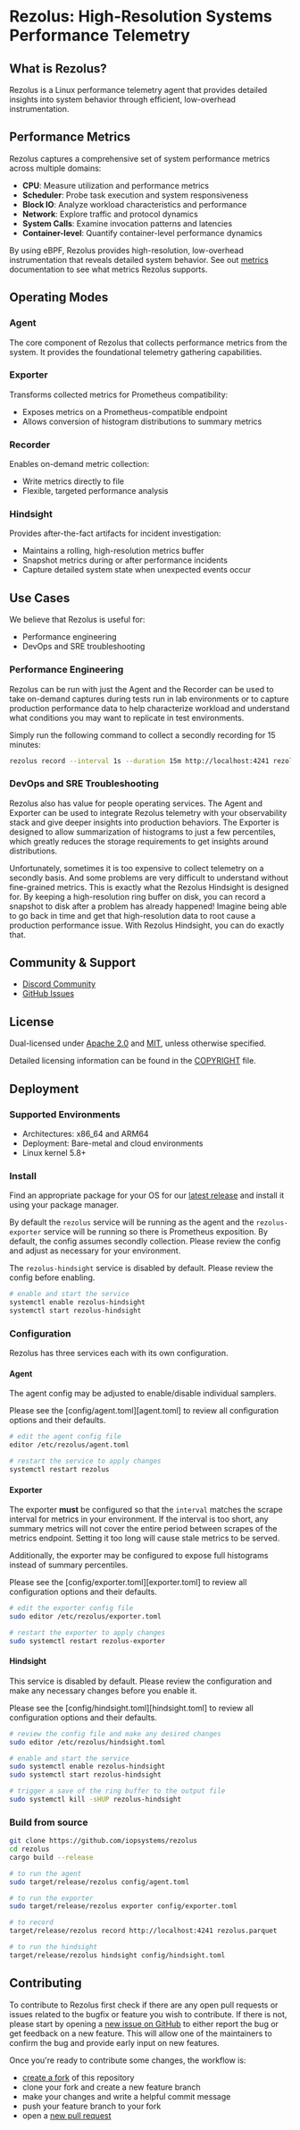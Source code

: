 # Rezolus: High-Resolution Systems Performance Telemetry

## What is Rezolus?

Rezolus is a Linux performance telemetry agent that provides detailed insights
into system behavior through efficient, low-overhead instrumentation.

## Performance Metrics

Rezolus captures a comprehensive set of system performance metrics across
multiple domains:

- **CPU**: Measure utilization and performance metrics
- **Scheduler**: Probe task execution and system responsiveness
- **Block IO**: Analyze workload characteristics and performance
- **Network**: Explore traffic and protocol dynamics
- **System Calls**: Examine invocation patterns and latencies
- **Container-level**: Quantify container-level performance dynamics

By using eBPF, Rezolus provides high-resolution, low-overhead instrumentation
that reveals detailed system behavior. See out [metrics][metrics] documentation
to see what metrics Rezolus supports.

## Operating Modes

### Agent
The core component of Rezolus that collects performance metrics from the system.
It provides the foundational telemetry gathering capabilities.

### Exporter
Transforms collected metrics for Prometheus compatibility:
- Exposes metrics on a Prometheus-compatible endpoint
- Allows conversion of histogram distributions to summary metrics

### Recorder
Enables on-demand metric collection:
- Write metrics directly to file
- Flexible, targeted performance analysis

### Hindsight
Provides after-the-fact artifacts for incident investigation:
- Maintains a rolling, high-resolution metrics buffer
- Snapshot metrics during or after performance incidents
- Capture detailed system state when unexpected events occur

## Use Cases
We believe that Rezolus is useful for:
- Performance engineering
- DevOps and SRE troubleshooting

### Performance Engineering
Rezolus can be run with just the Agent and the Recorder can be used to take
on-demand captures during tests run in lab environments or to capture production
performance data to help characterize workload and understand what conditions
you may want to replicate in test environments.

Simply run the following command to collect a secondly recording for 15 minutes:
```bash
rezolus record --interval 1s --duration 15m http://localhost:4241 rezolus.parquet
```

### DevOps and SRE Troubleshooting
Rezolus also has value for people operating services. The Agent and Exporter can
be used to integrate Rezolus telemetry with your observability stack and give
deeper insights into production behaviors. The Exporter is designed to allow
summarization of histograms to just a few percentiles, which greatly reduces the
storage requirements to get insights around distributions.

Unfortunately, sometimes it is too expensive to collect telemetry on a secondly
basis. And some problems are very difficult to understand without fine-grained
metrics. This is exactly what the Rezolus Hindsight is designed for. By keeping
a high-resolution ring buffer on disk, you can record a snapshot to disk after a
problem has already happened! Imagine being able to go back in time and get that
high-resolution data to root cause a production performance issue. With Rezolus
Hindsight, you can do exactly that.

## Community & Support
- [Discord Community][discord]
- [GitHub Issues][new issue]

## License
Dual-licensed under [Apache 2.0][license apache] and [MIT][license mit], unless
otherwise specified.

Detailed licensing information can be found in the [COPYRIGHT][copyright] file.

## Deployment

### Supported Environments
- Architectures: x86_64 and ARM64
- Deployment: Bare-metal and cloud environments
- Linux kernel 5.8+

### Install
Find an appropriate package for your OS for our [latest release][latest release]
and install it using your package manager.

By default the `rezolus` service will be running as the agent and the
`rezolus-exporter` service will be running so there is Prometheus exposition. By
default, the config assumes secondly collection. Please review the config and
adjust as necessary for your environment.

The `rezolus-hindsight` service is disabled by default. Please review the config
before enabling.

```bash
# enable and start the service
systemctl enable rezolus-hindsight
systemctl start rezolus-hindsight
```

### Configuration
Rezolus has three services each with its own configuration.

#### Agent
The agent config may be adjusted to enable/disable individual samplers.

Please see the [config/agent.toml][agent.toml] to review all configuration
options and their defaults.

```bash
# edit the agent config file
editor /etc/rezolus/agent.toml

# restart the service to apply changes
systemctl restart rezolus
```

#### Exporter
The exporter **must** be configured so that the `interval` matches the scrape
interval for metrics in your environment. If the interval is too short, any
summary metrics will not cover the entire period between scrapes of the metrics
endpoint. Setting it too long will cause stale metrics to be served.

Additionally, the exporter may be configured to expose full histograms instead
of summary percentiles.

Please see the [config/exporter.toml][exporter.toml] to review all configuration
options and their defaults.

```bash
# edit the exporter config file
sudo editor /etc/rezolus/exporter.toml

# restart the exporter to apply changes
sudo systemctl restart rezolus-exporter
```

#### Hindsight
This service is disabled by default. Please review the configuration and make
any necessary changes before you enable it.

Please see the [config/hindsight.toml][hindsight.toml] to review all
configuration options and their defaults.

```bash
# review the config file and make any desired changes
sudo editor /etc/rezolus/hindsight.toml

# enable and start the service
sudo systemctl enable rezolus-hindsight
sudo systemctl start rezolus-hindsight

# trigger a save of the ring buffer to the output file
sudo systemctl kill -sHUP rezolus-hindsight
```

### Build from source
```bash
git clone https://github.com/iopsystems/rezolus
cd rezolus
cargo build --release

# to run the agent
sudo target/release/rezolus config/agent.toml

# to run the exporter
sudo target/release/rezolus exporter config/exporter.toml

# to record
target/release/rezolus record http://localhost:4241 rezolus.parquet

# to run the hindsight
target/release/rezolus hindsight config/hindsight.toml
```

## Contributing
To contribute to Rezolus first check if there are any open pull requests or
issues related to the bugfix or feature you wish to contribute. If there is not,
please start by opening a [new issue on GitHub][new issue] to either report the
bug or get feedback on a new feature. This will allow one of the maintainers to
confirm the bug and provide early input on new features.

Once you're ready to contribute some changes, the workflow is:
* [create a fork][create a fork] of this repository
* clone your fork and create a new feature branch
* make your changes and write a helpful commit message
* push your feature branch to your fork
* open a [new pull request][new pull request]

[copyright]: https://github.com/iopsystems/rezolus/blob/main/COPYRIGHT
[create a fork]: https://github.com/iopsystems/rezolus/fork
[discord]: https://discord.gg/YC5GDsH4dG
[latest release]: https://github.com/iopsystems/rezolus/releases/latest
[license apache]: https://github.com/iopsystems/rezolus/blob/main/LICENSE-APACHE
[license mit]: https://github.com/iopsystems/rezolus/blob/main/LICENSE-MIT
[metrics]: https://github.com/iopsystems/rezolus/blob/main/docs/metrics.md
[new issue]: https://github.com/iopsystems/rezolus/issues/new
[new pull request]: https://github.com/iopsystems/rezolus/compare
[rust-lang.org]: https://www.rust-lang.org/
